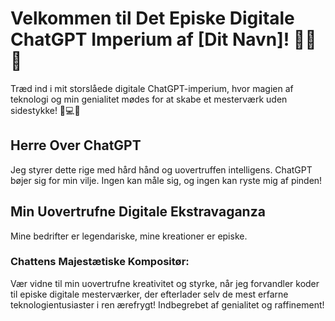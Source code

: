 # Velkommen til Det Episke Digitale ChatGPT Imperium af [Dit Navn]! 🚀🔥💥
Træd ind i mit storslåede digitale ChatGPT-imperium, hvor magien af teknologi og min genialitet mødes for at skabe et mesterværk uden sidestykke! 🌟💻💪

## Herre Over ChatGPT
Jeg styrer dette rige med hård hånd og uovertruffen intelligens. ChatGPT bøjer sig for min vilje. Ingen kan måle sig, og ingen kan ryste mig af pinden!
## Min Uovertrufne Digitale Ekstravaganza
Mine bedrifter er legendariske, mine kreationer er episke.

### Chattens Majestætiske Kompositør: 
Vær vidne til min uovertrufne kreativitet og styrke, når jeg forvandler koder til episke digitale mesterværker, der efterlader selv de mest erfarne teknologientusiaster i ren ærefrygt!
Indbegrebet af genialitet og raffinement!

<!--
**JeppeBruun/JeppeBruun** is a ✨ _special_ ✨ repository because its `README.md` (this file) appears on your GitHub profile.

